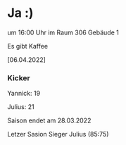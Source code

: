 
# Ja :)


um 16:00 Uhr im Raum 306 Gebäude 1

Es gibt Kaffee


<!---![image](https://user-images.githubusercontent.com/73311547/125851712-3934142d-7930-4613-8163-7ba796f7bffd.png)-->

[06.04.2022]


### Kicker

Yannick: 19

Julius:  21

Saison endet am 28.03.2022

Letzer Sasion Sieger Julius (85:75)
